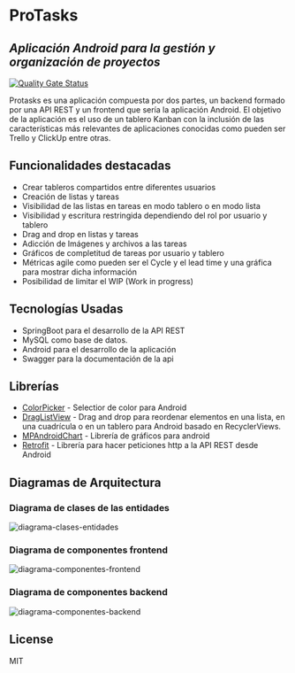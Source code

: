 # ProTasks
## _Aplicación Android para la gestión y organización de proyectos_

[![Quality Gate Status](https://sonarcloud.io/api/project_badges/measure?project=Albertocalib_ProTasks&metric=alert_status)](https://sonarcloud.io/summary/new_code?id=Albertocalib_ProTasks)

Protasks es una aplicación compuesta por dos partes, un backend formado por una API REST y un frontend que sería la aplicación Android. El objetivo de la aplicación es el uso de un tablero Kanban con la inclusión de las características más relevantes de aplicaciones conocidas como pueden ser Trello y ClickUp entre otras.

## Funcionalidades destacadas

- Crear tableros compartidos entre diferentes usuarios
- Creación de listas y tareas
- Visibilidad de las listas en tareas en modo tablero o en modo lista
- Visibilidad y escritura restringida dependiendo del rol por usuario y tablero
- Drag and drop en listas y tareas
- Adicción de Imágenes y archivos a las tareas
- Gráficos de completitud de tareas por usuario y tablero
- Métricas agile como pueden ser el Cycle y el lead time y una gráfica para mostrar dicha información
- Posibilidad de limitar el WIP (Work in progress)

## Tecnologías Usadas
- SpringBoot para el desarrollo de la API REST
- MySQL como base de datos.
- Android para el desarrollo de la aplicación
- Swagger para la documentación de la api

## Librerías
- [ColorPicker](https://github.com/duanhong169/ColorPicker/) -  Selectior de color para Android
- [DragListView](https://github.com/woxblom/DragListView/) -  Drag and drop para reordenar elementos en una lista, en una cuadrícula o en un tablero para Android basado en RecyclerViews.
- [MPAndroidChart](https://github.com/PhilJay/MPAndroidChart/) -  Librería de gráficos para android
- [Retrofit](https://github.com/square/retrofit) - Librería para hacer peticiones http a la API REST desde Android

## Diagramas de Arquitectura
### Diagrama de clases de las entidades
![diagrama-clases-entidades](https://user-images.githubusercontent.com/43534336/195104642-3bd7aad6-a29d-40c2-a131-f5d6236e9547.png)
### Diagrama de componentes frontend
![diagrama-componentes-frontend](https://user-images.githubusercontent.com/43534336/195104779-d70a205c-450f-4db7-be27-ae8fc19dfbdc.png)
### Diagrama de componentes backend
![diagrama-componentes-backend](https://user-images.githubusercontent.com/43534336/195104891-dc6104c3-1149-4093-9184-ed16b66e19ae.png)

## License

MIT
